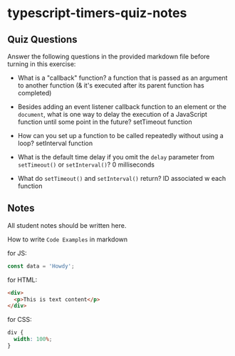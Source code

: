 # typescript-timers-quiz-notes

## Quiz Questions

Answer the following questions in the provided markdown file before turning in this exercise:

- What is a "callback" function?
  a function that is passed as an argument to another function (& it's executed after its parent function has completed)

- Besides adding an event listener callback function to an element or the `document`, what is one way to delay the execution of a JavaScript function until some point in the future?
  setTimeout function

- How can you set up a function to be called repeatedly without using a loop?
  setInterval function

- What is the default time delay if you omit the `delay` parameter from `setTimeout()` or `setInterval()`?
  0 milliseconds

- What do `setTimeout()` and `setInterval()` return?
  ID associated w each function

## Notes

All student notes should be written here.

How to write `Code Examples` in markdown

for JS:

```javascript
const data = 'Howdy';
```

for HTML:

```html
<div>
  <p>This is text content</p>
</div>
```

for CSS:

```css
div {
  width: 100%;
}
```
